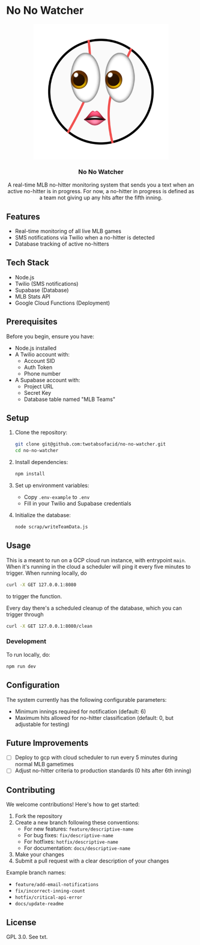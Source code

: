 # No No Watcher

<div align="center">
  <img src="./public/baseball.png" width="360" style="display: block; margin: 0 auto">
  <h3 align="center">No No Watcher</h3>
  <p align="center">
    A real-time MLB no-hitter monitoring system that sends you a text when an active no-hitter is in progress. For now, a no-hitter in progress is defined as a team not giving up any hits after the fifth inning.
  </p>
</div>

## Features

- Real-time monitoring of all live MLB games
- SMS notifications via Twilio when a no-hitter is detected
- Database tracking of active no-hitters

## Tech Stack

- Node.js
- Twilio (SMS notifications)
- Supabase (Database)
- MLB Stats API
- Google Cloud Functions (Deployment)

## Prerequisites

Before you begin, ensure you have:

- Node.js installed
- A Twilio account with:
  - Account SID
  - Auth Token
  - Phone number
- A Supabase account with:
  - Project URL
  - Secret Key
  - Database table named "MLB Teams"

## Setup

1. Clone the repository:

   ```bash
   git clone git@github.com:twotabsofacid/no-no-watcher.git
   cd no-no-watcher
   ```

2. Install dependencies:

   ```bash
   npm install
   ```

3. Set up environment variables:

   - Copy `.env-example` to `.env`
   - Fill in your Twilio and Supabase credentials

4. Initialize the database:
   ```bash
   node scrap/writeTeamData.js
   ```

## Usage

This is a meant to run on a GCP cloud run instance, with entrypoint `main`. When it's running in the cloud a scheduler will ping it every five minutes to trigger. When running locally, do

```bash
curl -X GET 127.0.0.1:8080
```

to trigger the function.

Every day there's a scheduled cleanup of the database, which you can trigger through

```bash
curl -X GET 127.0.0.1:8080/clean
```

### Development

To run locally, do:

```bash
npm run dev
```

## Configuration

The system currently has the following configurable parameters:

- Minimum innings required for notification (default: 6)
- Maximum hits allowed for no-hitter classification (default: 0, but adjustable for testing)

## Future Improvements

- [ ] Deploy to gcp with cloud scheduler to run every 5 minutes during normal MLB gametimes
- [ ] Adjust no-hitter criteria to production standards (0 hits after 6th inning)

## Contributing

We welcome contributions! Here's how to get started:

1. Fork the repository
2. Create a new branch following these conventions:
   - For new features: `feature/descriptive-name`
   - For bug fixes: `fix/descriptive-name`
   - For hotfixes: `hotfix/descriptive-name`
   - For documentation: `docs/descriptive-name`
3. Make your changes
4. Submit a pull request with a clear description of your changes

Example branch names:

- `feature/add-email-notifications`
- `fix/incorrect-inning-count`
- `hotfix/critical-api-error`
- `docs/update-readme`

## License

GPL 3.0. See txt.
